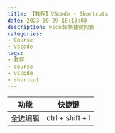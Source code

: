 ```yaml
---
title: 【教程】VScode - Shortcuts
date: 2023-10-29 18:10:00
description: vscode快捷键列表
categories:
- Course
- Vscode
tags:
- 教程
- course
- vscode
- shortcut
---
```



| 功能 | 快捷键 |
| --- | --- |
| 全选编辑 | ctrl + shift + l |